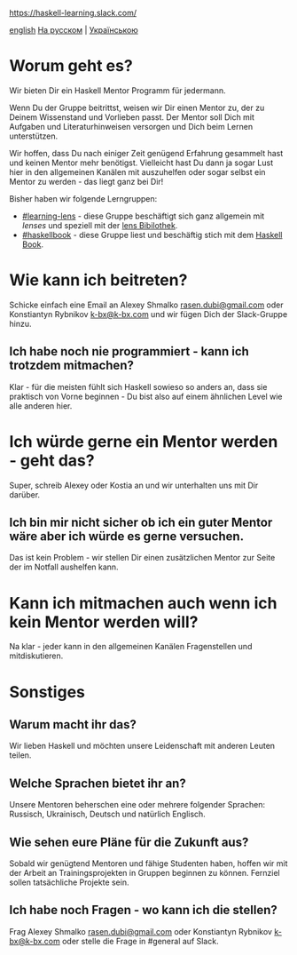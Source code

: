 https://haskell-learning.slack.com/

[english](https://github.com/haskell-learning-group/haskell-learning-group/blob/master/README.md) [На русском](https://github.com/haskell-learning-group/haskell-learning-group/blob/master/README.ru.md) | [Українською](https://github.com/haskell-learning-group/haskell-learning-group/blob/master/README.uk.md)

# Worum geht es?
Wir bieten Dir ein Haskell Mentor Programm für jedermann.

Wenn Du der Gruppe beitrittst, weisen wir Dir einen Mentor zu, der zu Deinem Wissenstand und Vorlieben passt. Der Mentor soll Dich mit Aufgaben und Literaturhinweisen versorgen und Dich beim Lernen unterstützen.

Wir hoffen, dass Du nach einiger Zeit genügend Erfahrung gesammelt hast und keinen Mentor mehr benötigst. Vielleicht hast Du dann ja sogar Lust hier in den allgemeinen Kanälen mit auszuhelfen oder sogar selbst ein Mentor zu werden - das liegt ganz bei Dir!

Bisher haben wir folgende Lerngruppen:

- [#learning-lens](https://haskell-learning.slack.com/messages/learning-lens/) - diese Gruppe beschäftigt sich ganz allgemein mit *lenses* und speziell mit der [lens Bibilothek](https://hackage.haskell.org/package/lens).
- [#haskellbook](https://haskell-learning.slack.com/messages/haskellbook/) - diese Gruppe liest und beschäftig stich mit dem [Haskell Book](http://haskellbook.com/).

# Wie kann ich beitreten?
Schicke einfach eine Email an Alexey Shmalko  <rasen.dubi@gmail.com> oder Konstiantyn Rybnikov <k-bx@k-bx.com> und wir fügen Dich der Slack-Gruppe hinzu.

## Ich habe noch nie programmiert - kann ich trotzdem mitmachen?
Klar - für die meisten fühlt sich Haskell sowieso so anders an, dass sie praktisch von Vorne beginnen - Du bist also auf einem ähnlichen Level wie alle anderen hier.

# Ich würde gerne ein Mentor werden - geht das?
Super, schreib Alexey oder Kostia an und wir unterhalten uns mit Dir darüber.

## Ich bin mir nicht sicher ob ich ein guter Mentor wäre aber ich würde es gerne versuchen.
Das ist kein Problem - wir stellen Dir einen zusätzlichen Mentor zur Seite der im Notfall aushelfen kann.

# Kann ich mitmachen auch wenn ich kein Mentor werden will?
Na klar - jeder kann in den allgemeinen Kanälen Fragenstellen und mitdiskutieren.

# Sonstiges

## Warum macht ihr das?
Wir lieben Haskell und möchten unsere Leidenschaft mit anderen Leuten teilen.

## Welche Sprachen bietet ihr an?
Unsere Mentoren beherschen eine oder mehrere folgender Sprachen: Russisch, Ukrainisch, Deutsch und natürlich Englisch.

## Wie sehen eure Pläne für die Zukunft aus?
Sobald wir genügtend Mentoren und fähige Studenten haben, hoffen wir mit der Arbeit an Trainingsprojekten in Gruppen beginnen zu können. Fernziel sollen tatsächliche Projekte sein.

## Ich habe noch Fragen - wo kann ich die stellen?
Frag Alexey Shmalko <rasen.dubi@gmail.com> oder Konstiantyn Rybnikov <k-bx@k-bx.com> oder stelle die Frage in #general auf Slack.
